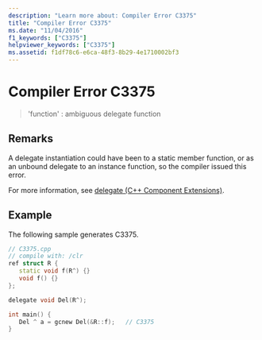 ```yaml
---
description: "Learn more about: Compiler Error C3375"
title: "Compiler Error C3375"
ms.date: "11/04/2016"
f1_keywords: ["C3375"]
helpviewer_keywords: ["C3375"]
ms.assetid: f1df78c6-e6ca-48f3-8b29-4e1710002bf3
---
```

# Compiler Error C3375

> 'function' : ambiguous delegate function

## Remarks

A delegate instantiation could have been to a static member function, or as an unbound delegate to an instance function, so the compiler issued this error.

For more information, see [delegate  (C++ Component Extensions)](../../extensions/delegate-cpp-component-extensions.md).

## Example

The following sample generates C3375.

```cpp
// C3375.cpp
// compile with: /clr
ref struct R {
   static void f(R^) {}
   void f() {}
};

delegate void Del(R^);

int main() {
   Del ^ a = gcnew Del(&R::f);   // C3375
}
```
